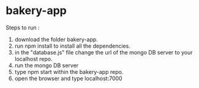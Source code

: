 # bakery-app


Steps to run :

1. download the folder bakery-app.
2. run npm install to install all the dependencies.
3. in the "database.js" file change the url of the mongo DB server to your localhost repo.
4. run the mongo DB server
5. type npm start within the bakery-app repo.
6. open the browser and type localhost:7000
